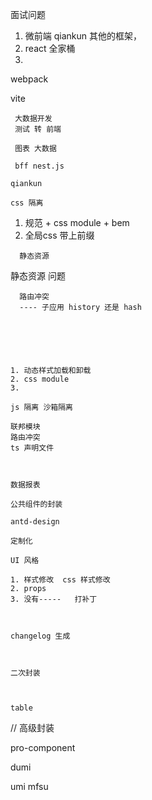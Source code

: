 面试问题
  
  1. 微前端 qiankun 其他的框架，
  2. react 全家桶
  3. 
     


webpack 



vite





     
     
     大数据开发
     测试 转 前端
     
     图表 大数据
     
     bff nest.js
     
    qiankun 
    
    css 隔离
    
    
   1.  规范 + css module + bem 
   2.  全局css   带上前缀 
      
      
      
      静态资源 

静态资源 问题





      路由冲突
      ---- 子应用 history 还是 hash 
       
      
      
   

    
    1. 动态样式加载和卸载
    2. css module
    3.       
       
    js 隔离 沙箱隔离
    
    联邦模块
    路由冲突
    ts 声明文件
    
    
    
    数据报表
    
    公共组件的封装
    
    antd-design
    
    定制化
    
    UI 风格 
    
    1. 样式修改  css 样式修改
    2. props 
    3. 没有-----   打补丁
            
    
    
    changelog 生成   
    
    
    
    二次封装
    
    
    
    table 
    
// 高级封装
    
pro-component

dumi

umi mfsu












     
   

